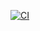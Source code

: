 

[![CI](https://github.com/shchalal/ci2-test/actions/workflows/ci.yml/badge.svg)](https://github.com/shchalal/ci2-test/actions/workflows/ci.yml)

